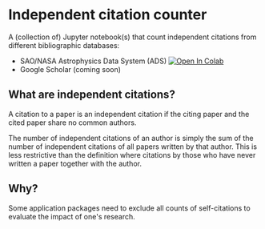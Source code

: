 
# Independent citation counter

A (collection of) Jupyter notebook(s) that count independent citations from different bibliographic databases:
- SAO/NASA Astrophysics Data System (ADS)  [![Open In Colab](https://colab.research.google.com/assets/colab-badge.svg)](https://colab.research.google.com/github/arunkannawadi/independent-citation-counter/blob/master/ads.ipynb)
- Google Scholar (coming soon)

## What are independent citations?

A citation to a paper is an independent citation if the citing paper and the cited paper share no common authors.

The number of independent citations of an author is simply the sum of the number of independent citations of all papers written by that author.
This is less restrictive than the definition where citations by those who have never written a paper together with the author.

## Why?

Some application packages need to exclude all counts of self-citations to evaluate the impact of one's research.